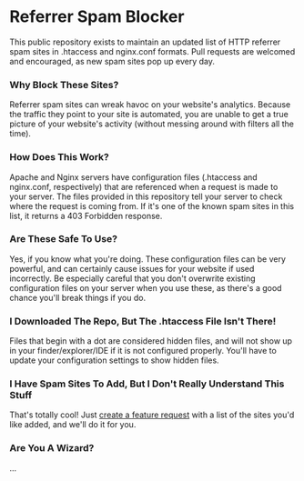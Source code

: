 # Referrer Spam Blocker
This public repository exists to maintain an updated list of HTTP referrer spam sites in .htaccess and nginx.conf formats. Pull requests are welcomed and encouraged, as new spam sites pop up every day.

### Why Block These Sites?
Referrer spam sites can wreak havoc on your website's analytics. Because the traffic they point to your site is automated, you are unable to get a true picture of your website's activity (without messing around with filters all the time).

### How Does This Work?
Apache and Nginx servers have configuration files (.htaccess and nginx.conf, respectively) that are referenced when a request is made to your server. The files provided in this repository tell your server to check where the request is coming from. If it's one of the known spam sites in this list, it returns a 403 Forbidden response.

### Are These Safe To Use?
Yes, if you know what you're doing. These configuration files can be very powerful, and can certainly cause issues for your website if used incorrectly. Be especially careful that you don't overwrite existing configuration files on your server when you use these, as there's a good chance you'll break things if you do.

### I Downloaded The Repo, But The .htaccess File Isn't There!
Files that begin with a dot are considered hidden files, and will not show up in your finder/explorer/IDE if it is not configured properly. You'll have to update your configuration settings to show hidden files.

### I Have Spam Sites To Add, But I Don't Really Understand This Stuff
That's totally cool! Just [create a feature request](https://github.com/mvanderlinde/referrer-spam-blocker/issues/new) with a list of the sites you'd like added, and we'll do it for you.

### Are You A Wizard?
...